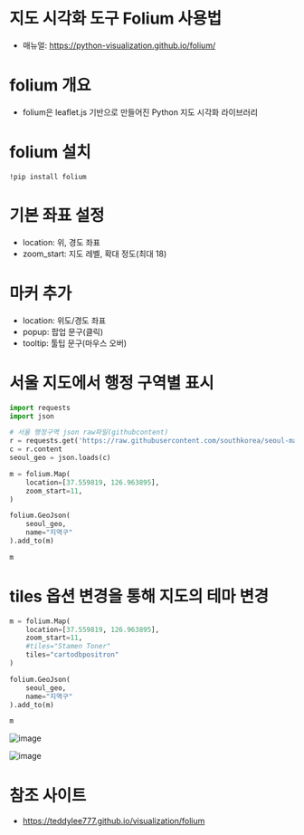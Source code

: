 # 지도 시각화 도구 Folium 사용법
- 매뉴얼: https://python-visualization.github.io/folium/

# folium 개요
- folium은 leaflet.js 기반으로 만들어진 Python 지도 시각화 라이브러리

# folium 설치
```
!pip install folium

```

# 기본 좌표 설정
- location: 위, 경도 좌표
- zoom_start: 지도 레벨, 확대 정도(최대 18)

# 마커 추가
- location: 위도/경도 좌표
- popup: 팝업 문구(클릭)
- tooltip: 툴팁 문구(마우스 오버)


# 서울 지도에서 행정 구역별 표시
```python
import requests
import json

# 서울 행정구역 json raw파일(githubcontent)
r = requests.get('https://raw.githubusercontent.com/southkorea/seoul-maps/master/kostat/2013/json/seoul_municipalities_geo_simple.json')
c = r.content
seoul_geo = json.loads(c)

m = folium.Map(
    location=[37.559819, 126.963895],
    zoom_start=11, 
)

folium.GeoJson(
    seoul_geo,
    name="지역구"
).add_to(m)

m

```

# tiles 옵션 변경을 통해 지도의 테마 변경
```python
m = folium.Map(
    location=[37.559819, 126.963895],
    zoom_start=11, 
    #tiles="Stamen Toner"
    tiles="cartodbpositron"
)

folium.GeoJson(
    seoul_geo,
    name="지역구"
).add_to(m)

m

```
![image](https://user-images.githubusercontent.com/102650331/169255494-24505b56-1eee-4e25-94ee-ed350b55bbb2.png)

![image](https://user-images.githubusercontent.com/102650331/169255543-1a55fc72-ff02-4735-b88b-820440531a99.png)


# 참조 사이트
- https://teddylee777.github.io/visualization/folium

